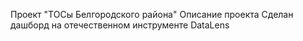 Проект "ТОСы Белгородского района"
Описание проекта
Сделан дашборд на отечественном инструменте DataLens

